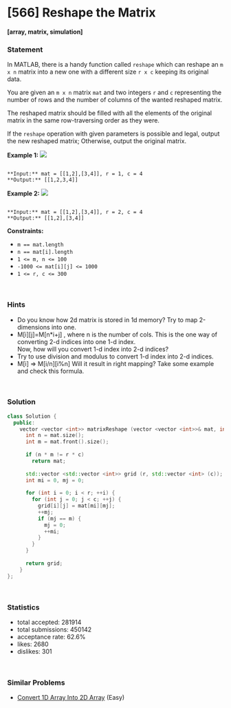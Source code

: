 # [566] Reshape the Matrix

**[array, matrix, simulation]**

### Statement

In MATLAB, there is a handy function called `reshape` which can reshape an `m x n` matrix into a new one with a different size `r x c` keeping its original data.

You are given an `m x n` matrix `mat` and two integers `r` and `c` representing the number of rows and the number of columns of the wanted reshaped matrix.

The reshaped matrix should be filled with all the elements of the original matrix in the same row-traversing order as they were.

If the `reshape` operation with given parameters is possible and legal, output the new reshaped matrix; Otherwise, output the original matrix.


**Example 1:**
![](https://assets.leetcode.com/uploads/2021/04/24/reshape1-grid.jpg)

```

**Input:** mat = [[1,2],[3,4]], r = 1, c = 4
**Output:** [[1,2,3,4]]

```

**Example 2:**
![](https://assets.leetcode.com/uploads/2021/04/24/reshape2-grid.jpg)

```

**Input:** mat = [[1,2],[3,4]], r = 2, c = 4
**Output:** [[1,2],[3,4]]

```

**Constraints:**
* `m == mat.length`
* `n == mat[i].length`
* `1 <= m, n <= 100`
* `-1000 <= mat[i][j] <= 1000`
* `1 <= r, c <= 300`


<br>

### Hints

- Do you know how 2d matrix is stored in 1d memory? Try to map 2-dimensions into one.
- M[i][j]=M[n*i+j] , where n is the number of cols. 
This is the one way of converting 2-d indices into one 1-d index.  
Now, how will you convert 1-d index into 2-d indices?
- Try to use division and modulus to convert 1-d index into 2-d indices.
- M[i] =>  M[i/n][i%n] Will it result in right mapping? Take some example and check this formula.

<br>

### Solution

```cpp
class Solution {
  public:
    vector <vector <int>> matrixReshape (vector <vector <int>>& mat, int r, int c) {
      int n = mat.size();
      int m = mat.front().size();
      
      if (n * m != r * c)
        return mat;
      
      std::vector <std::vector <int>> grid (r, std::vector <int> (c));
      int mi = 0, mj = 0;
      
      for (int i = 0; i < r; ++i) {
        for (int j = 0; j < c; ++j) {
          grid[i][j] = mat[mi][mj];
          ++mj;
          if (mj == m) {
            mj = 0;
            ++mi;
          }
        }
      }
      
      return grid;
    }
};
```

<br>

### Statistics

- total accepted: 281914
- total submissions: 450142
- acceptance rate: 62.6%
- likes: 2680
- dislikes: 301

<br>

### Similar Problems

- [Convert 1D Array Into 2D Array](https://leetcode.com/problems/convert-1d-array-into-2d-array) (Easy)
